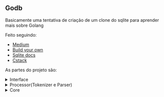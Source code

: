 ## Godb
Basicamente uma tentativa de criação de um clone do sqlite para aprender mais sobre Golang

Feito seguindo:
* [Medium](https://medium.com/felixklauke/database-i-developing-your-own-data-storage-engine-aka-create-your-own-database-ed4560c8d80a)
* [Build your own](https://build-your-own.org/database/90_end)
* [Sqlite docs](https://www.sqlite.org/arch.html)
* [Cstack](https://cstack.github.io/db_tutorial/)

As partes do projeto são:

<details>
<summary>Interface</summary>
        Funções relacionadas ao REPL, entrada e saída de dados
</details>

<details>
<summary>Processor(Tokenizer e Parser)</summary>
        Está no Inter também, basicamente 
        vai interpretar os comandos e passar para o core
</details>

<details>
<summary>Core</summary>
        Implementação das execuções dos comandos, além das outras estruturas 
        para armazenar dados e outros
</details>
